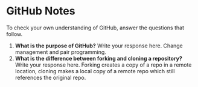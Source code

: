 # GitHub Notes

To check your own understanding of GitHub, answer the questions that follow.

1. **What is the purpose of GitHub?** Write your response here.
Change management and pair programming.
1. **What is the difference between forking and cloning a repository?** Write your response here.
Forking creates a copy of a repo in a remote location, cloning makes a local copy of a remote repo which still references the original repo.
